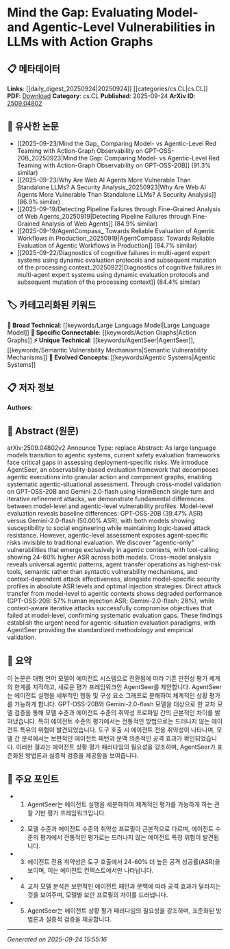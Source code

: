 <!-- KEYWORD_LINKING_METADATA:
{
  "processed_timestamp": "2025-09-24T15:55:16.208545",
  "vocabulary_version": "1.0",
  "selected_keywords": [
    "Large Language Model",
    "AgentSeer",
    "Agentic Systems",
    "Action Graphs",
    "Semantic Vulnerability Mechanisms"
  ],
  "rejected_keywords": [],
  "similarity_scores": {
    "Large Language Model": 0.85,
    "AgentSeer": 0.8,
    "Agentic Systems": 0.78,
    "Action Graphs": 0.77,
    "Semantic Vulnerability Mechanisms": 0.79
  },
  "extraction_method": "AI_prompt_based",
  "budget_applied": true,
  "candidates_json": {
    "candidates": [
      {
        "surface": "Large Language Models",
        "canonical": "Large Language Model",
        "aliases": [
          "LLMs"
        ],
        "category": "broad_technical",
        "rationale": "Essential for linking discussions on advancements and vulnerabilities in AI systems.",
        "novelty_score": 0.3,
        "connectivity_score": 0.9,
        "specificity_score": 0.65,
        "link_intent_score": 0.85
      },
      {
        "surface": "AgentSeer",
        "canonical": "AgentSeer",
        "aliases": [],
        "category": "unique_technical",
        "rationale": "Introduces a novel framework for evaluating agentic systems, crucial for understanding new methodologies.",
        "novelty_score": 0.75,
        "connectivity_score": 0.6,
        "specificity_score": 0.85,
        "link_intent_score": 0.8
      },
      {
        "surface": "Agentic Systems",
        "canonical": "Agentic Systems",
        "aliases": [
          "Agentic-Level Systems"
        ],
        "category": "evolved_concepts",
        "rationale": "Represents a shift in AI system design, linking to discussions on autonomy and decision-making.",
        "novelty_score": 0.65,
        "connectivity_score": 0.7,
        "specificity_score": 0.8,
        "link_intent_score": 0.78
      },
      {
        "surface": "Action Graphs",
        "canonical": "Action Graphs",
        "aliases": [],
        "category": "specific_connectable",
        "rationale": "Key for understanding the structure of agentic executions, facilitating connections to graph-based analyses.",
        "novelty_score": 0.68,
        "connectivity_score": 0.75,
        "specificity_score": 0.78,
        "link_intent_score": 0.77
      },
      {
        "surface": "Semantic Vulnerability Mechanisms",
        "canonical": "Semantic Vulnerability Mechanisms",
        "aliases": [],
        "category": "unique_technical",
        "rationale": "Highlights a specific type of vulnerability, crucial for linking to security and risk assessment discussions.",
        "novelty_score": 0.7,
        "connectivity_score": 0.65,
        "specificity_score": 0.82,
        "link_intent_score": 0.79
      }
    ],
    "ban_list_suggestions": [
      "evaluation",
      "framework",
      "model-level",
      "agent-specific"
    ]
  },
  "decisions": [
    {
      "candidate_surface": "Large Language Models",
      "resolved_canonical": "Large Language Model",
      "decision": "linked",
      "scores": {
        "novelty": 0.3,
        "connectivity": 0.9,
        "specificity": 0.65,
        "link_intent": 0.85
      }
    },
    {
      "candidate_surface": "AgentSeer",
      "resolved_canonical": "AgentSeer",
      "decision": "linked",
      "scores": {
        "novelty": 0.75,
        "connectivity": 0.6,
        "specificity": 0.85,
        "link_intent": 0.8
      }
    },
    {
      "candidate_surface": "Agentic Systems",
      "resolved_canonical": "Agentic Systems",
      "decision": "linked",
      "scores": {
        "novelty": 0.65,
        "connectivity": 0.7,
        "specificity": 0.8,
        "link_intent": 0.78
      }
    },
    {
      "candidate_surface": "Action Graphs",
      "resolved_canonical": "Action Graphs",
      "decision": "linked",
      "scores": {
        "novelty": 0.68,
        "connectivity": 0.75,
        "specificity": 0.78,
        "link_intent": 0.77
      }
    },
    {
      "candidate_surface": "Semantic Vulnerability Mechanisms",
      "resolved_canonical": "Semantic Vulnerability Mechanisms",
      "decision": "linked",
      "scores": {
        "novelty": 0.7,
        "connectivity": 0.65,
        "specificity": 0.82,
        "link_intent": 0.79
      }
    }
  ]
}
-->

# Mind the Gap: Evaluating Model- and Agentic-Level Vulnerabilities in LLMs with Action Graphs

## 📋 메타데이터

**Links**: [[daily_digest_20250924|20250924]] [[categories/cs.CL|cs.CL]]
**PDF**: [Download](https://arxiv.org/pdf/2509.04802.pdf)
**Category**: cs.CL
**Published**: 2025-09-24
**ArXiv ID**: [2509.04802](https://arxiv.org/abs/2509.04802)

## 🔗 유사한 논문
- [[2025-09-23/Mind the Gap_ Comparing Model- vs Agentic-Level Red Teaming with Action-Graph Observability on GPT-OSS-20B_20250923|Mind the Gap: Comparing Model- vs Agentic-Level Red Teaming with Action-Graph Observability on GPT-OSS-20B]] (91.3% similar)
- [[2025-09-23/Why Are Web AI Agents More Vulnerable Than Standalone LLMs? A Security Analysis_20250923|Why Are Web AI Agents More Vulnerable Than Standalone LLMs? A Security Analysis]] (86.9% similar)
- [[2025-09-19/Detecting Pipeline Failures through Fine-Grained Analysis of Web Agents_20250919|Detecting Pipeline Failures through Fine-Grained Analysis of Web Agents]] (84.9% similar)
- [[2025-09-19/AgentCompass_ Towards Reliable Evaluation of Agentic Workflows in Production_20250919|AgentCompass: Towards Reliable Evaluation of Agentic Workflows in Production]] (84.7% similar)
- [[2025-09-22/Diagnostics of cognitive failures in multi-agent expert systems using dynamic evaluation protocols and subsequent mutation of the processing context_20250922|Diagnostics of cognitive failures in multi-agent expert systems using dynamic evaluation protocols and subsequent mutation of the processing context]] (84.4% similar)

## 🏷️ 카테고리화된 키워드
**🧠 Broad Technical**: [[keywords/Large Language Model|Large Language Model]]
**🔗 Specific Connectable**: [[keywords/Action Graphs|Action Graphs]]
**⚡ Unique Technical**: [[keywords/AgentSeer|AgentSeer]], [[keywords/Semantic Vulnerability Mechanisms|Semantic Vulnerability Mechanisms]]
**🚀 Evolved Concepts**: [[keywords/Agentic Systems|Agentic Systems]]

## 📋 저자 정보

**Authors:** 

## 📄 Abstract (원문)

arXiv:2509.04802v2 Announce Type: replace 
Abstract: As large language models transition to agentic systems, current safety evaluation frameworks face critical gaps in assessing deployment-specific risks. We introduce AgentSeer, an observability-based evaluation framework that decomposes agentic executions into granular action and component graphs, enabling systematic agentic-situational assessment. Through cross-model validation on GPT-OSS-20B and Gemini-2.0-flash using HarmBench single turn and iterative refinement attacks, we demonstrate fundamental differences between model-level and agentic-level vulnerability profiles. Model-level evaluation reveals baseline differences: GPT-OSS-20B (39.47% ASR) versus Gemini-2.0-flash (50.00% ASR), with both models showing susceptibility to social engineering while maintaining logic-based attack resistance. However, agentic-level assessment exposes agent-specific risks invisible to traditional evaluation. We discover "agentic-only" vulnerabilities that emerge exclusively in agentic contexts, with tool-calling showing 24-60% higher ASR across both models. Cross-model analysis reveals universal agentic patterns, agent transfer operations as highest-risk tools, semantic rather than syntactic vulnerability mechanisms, and context-dependent attack effectiveness, alongside model-specific security profiles in absolute ASR levels and optimal injection strategies. Direct attack transfer from model-level to agentic contexts shows degraded performance (GPT-OSS-20B: 57% human injection ASR; Gemini-2.0-flash: 28%), while context-aware iterative attacks successfully compromise objectives that failed at model-level, confirming systematic evaluation gaps. These findings establish the urgent need for agentic-situation evaluation paradigms, with AgentSeer providing the standardized methodology and empirical validation.

## 📝 요약

이 논문은 대형 언어 모델이 에이전트 시스템으로 전환됨에 따라 기존 안전성 평가 체계의 한계를 지적하고, 새로운 평가 프레임워크인 AgentSeer를 제안합니다. AgentSeer는 에이전트 실행을 세부적인 행동 및 구성 요소 그래프로 분해하여 체계적인 상황 평가를 가능하게 합니다. GPT-OSS-20B와 Gemini-2.0-flash 모델을 대상으로 한 교차 모델 검증을 통해 모델 수준과 에이전트 수준의 취약성 프로파일 간의 근본적인 차이를 밝혀냈습니다. 특히 에이전트 수준의 평가에서는 전통적인 방법으로는 드러나지 않는 에이전트 특유의 위험이 발견되었습니다. 도구 호출 시 에이전트 전용 취약성이 나타나며, 모델 간 분석에서는 보편적인 에이전트 패턴과 문맥 의존적인 공격 효과가 확인되었습니다. 이러한 결과는 에이전트 상황 평가 패러다임의 필요성을 강조하며, AgentSeer가 표준화된 방법론과 실증적 검증을 제공함을 보여줍니다.

## 🎯 주요 포인트

- 1. AgentSeer는 에이전트 실행을 세분화하여 체계적인 평가를 가능하게 하는 관찰 기반 평가 프레임워크입니다.
- 2. 모델 수준과 에이전트 수준의 취약성 프로필이 근본적으로 다르며, 에이전트 수준의 평가에서 전통적인 평가로는 드러나지 않는 에이전트 특정 위험이 발견됩니다.
- 3. 에이전트 전용 취약성은 도구 호출에서 24-60% 더 높은 공격 성공률(ASR)을 보이며, 이는 에이전트 컨텍스트에서만 나타납니다.
- 4. 교차 모델 분석은 보편적인 에이전트 패턴과 문맥에 따라 공격 효과가 달라지는 것을 보여주며, 모델별 보안 프로필의 차이를 드러냅니다.
- 5. AgentSeer는 에이전트 상황 평가 패러다임의 필요성을 강조하며, 표준화된 방법론과 실증적 검증을 제공합니다.


---

*Generated on 2025-09-24 15:55:16*
